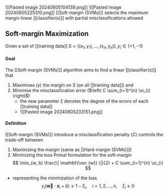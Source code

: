 ![[Pasted image 20240605104139.png]]
![[Pasted image 20240605225310.png]]
[[Soft-margin (SVMs)]] selects the maximum margin linear [[classifier(s)]] with partial misclassifications allowed
## Soft-margin Maximization
Given a set of [[training data]] $S = ((x_1, y_1), \ldots, (x_n, y_n)), y_i \in \{+1, -1\}$
#### Goal
The [[Soft-margin (SVMs)]] algorithm aims to find a linear [[classifier(s)]] that
1. Maximises ($\gamma$) the margin on $S$ (on all [[training data]]) and
2. Minimise the misclassification error ($\left( C \sum_{i=1}^{n} \xi_{i} \right)$)
	- the new parameter $\xi$ denotes the degree of the errors of each [[training data]]
	- ![[Pasted image 20240605233151.png]]
#### Definition
[[Soft-margin (SVMs)]] introduce a misclassification penalty ($C$) controls the trade-off between
1. Maximizing the margin (same as [[Hard-margin (SVMs)]])
2. Minimizing the loss
Primal formulation for the soft-margin
$$
\min_{w, b} \frac{\| \mathbf{\vec {w}} \|}{2} + C \sum_{i=1}^{n} \xi_{i}
$$
- representing the minimization of the loss 
$$y_i (\mathbf{\vec{w}} \cdot \mathbf{x}_i + b) \geq 1 - \xi_i, \quad i = 1, 2, \ldots, n, \quad \xi_i \geq 0
$$
